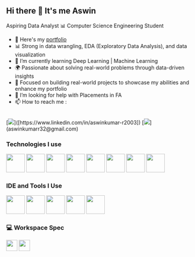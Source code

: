 
## Hi there 👋 It's me Aswin

Aspiring Data Analyst 📊
Computer Science Engineering Student

- 🔭 Here's my [portfolio](https://www.datascienceportfol.io/aswin)
- 📊 Strong in data wrangling, EDA (Exploratory Data Analysis), and data visualization                                               
- 🌱 I’m currently learning Deep Learning | Machine Learning
- 🌍 Passionate about solving real-world problems through data-driven insights
- 🎯 Focused on building real-world projects to showcase my abilities and enhance my portfolio
- 🤔 I’m looking for help with Placements in FA
- 📫 How to reach me :
<br />
[<img src="https://img.shields.io/badge/LinkedIn-0077B5?style=for-the-badge&logo=linkedin&logoColor=white" />]([https://www.linkedin.com/in/aswinkumar-r2003])
[<img src="https://img.shields.io/badge/Email-0077B5?style=for-the-badge&logo=gmail&logoColor=white" />](aswinkumarr32@gmail.com)



### Technologies I use
<img height="50" width="50" src="https://img.icons8.com/color/48/000000/python.png" />
<img height="50" width="50" src="https://img.icons8.com/color/48/000000/mysql-logo.png" />
<img height="50" width="50" src="https://img.icons8.com/color/48/000000/power-bi.png" />
<img height="50" width="50" src="https://img.icons8.com/color/48/000000/tableau-software.png" />
<img height="50" width="50" src="https://img.icons8.com/color/48/000000/microsoft-excel-2019.png" />
<img height="50" width="50" src="https://img.icons8.com/color/48/000000/django.png" />
<img height="50" width="50" src="https://img.icons8.com/color/48/000000/flask.png" />
<img height="50" width="50" src="https://img.icons8.com/color/48/000000/html-5.png" />

### IDE and Tools I Use
<img height="50" width="50" src="https://img.icons8.com/color/48/000000/visual-studio-code-2019.png" />
<img height="50" width="50" src="https://img.icons8.com/color/48/000000/pycharm.png" />
<img height="50" width="50" src="https://img.icons8.com/color/48/000000/google-colab.png" />
<img height="50" width="50" src="https://img.icons8.com/color/48/000000/jupyter.png" />
<img height="50" width="50" src="https://img.icons8.com/dusk/64/000000/anaconda.png" />



### 💻 Workspace Spec
<img height="30" src="https://img.shields.io/badge/Dell-Inspiron_5-0076D6?style=for-the-badge&logo=dell&logoColor=white"/>
<img height="30" src="https://img.shields.io/badge/Intel-Core_i5-0071C5?style=for-the-badge&logo=intel&logoColor=white"/>

